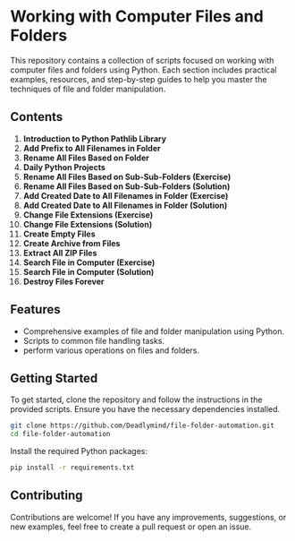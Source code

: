 # Working with Computer Files and Folders

This repository contains a collection of scripts focused on working with computer files and folders using Python. Each section includes practical examples, resources, and step-by-step guides to help you master the techniques of file and folder manipulation.

## Contents

1. **Introduction to Python Pathlib Library**
2. **Add Prefix to All Filenames in Folder**
3. **Rename All Files Based on Folder**
4. **Daily Python Projects**
5. **Rename All Files Based on Sub-Sub-Folders (Exercise)**
6. **Rename All Files Based on Sub-Sub-Folders (Solution)**
7. **Add Created Date to All Filenames in Folder (Exercise)**
8. **Add Created Date to All Filenames in Folder (Solution)**
9. **Change File Extensions (Exercise)**
10. **Change File Extensions (Solution)**
11. **Create Empty Files**
12. **Create Archive from Files**
13. **Extract All ZIP Files**
14. **Search File in Computer (Exercise)**
15. **Search File in Computer (Solution)**
16. **Destroy Files Forever**

## Features

- Comprehensive examples of file and folder manipulation using Python.
- Scripts to common file handling tasks.
- perform various operations on files and folders.

## Getting Started

To get started, clone the repository and follow the instructions in the provided scripts. Ensure you have the necessary dependencies installed.

```bash
git clone https://github.com/Deadlymind/file-folder-automation.git
cd file-folder-automation
```

Install the required Python packages:

```bash
pip install -r requirements.txt
```

## Contributing

Contributions are welcome! If you have any improvements, suggestions, or new examples, feel free to create a pull request or open an issue.
